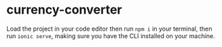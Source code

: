 # currency-converter

Load the project in your code editor then run `npm i` in your terminal, then run `ionic serve`, making sure you have the CLI installed on your machine.
